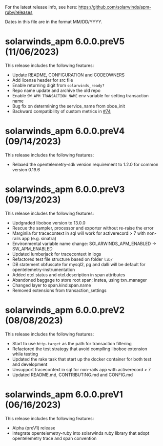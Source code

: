 For the latest release info, see here:
https://github.com/solarwinds/apm-ruby/releases

Dates in this file are in the format MM/DD/YYYY.

# solarwinds_apm 6.0.0.preV5 (11/06/2023)

This release includes the following features:

* Update README, CONFIGURATION and CODEOWNERS
* Add license header for src file
* Enable returning digit from `solarwinds_ready?`
* Repo name update and archive the old repo
* Enable `SW_APM_TRANSACTION_NAME` env variable for setting transaction name
* Bug fix on determining the service_name from oboe_init
* Backward compatibility of custom metrics in [#74](https://github.com/solarwinds/apm-ruby/pull/74)

# solarwinds_apm 6.0.0.preV4 (09/14/2023)

This release includes the following features:

* Relaxed the opentelemetry-sdk version requirement to 1.2.0 for common version 0.19.6

# solarwinds_apm 6.0.0.preV3 (09/13/2023)

This release includes the following features:

* Updgraded liboboe version to 13.0.0
* Rescue the sampler, processor and exporter without re-raise the error
* Marginlia for tracecontext in sql will work for activerecord > 7 with non-rails app (e.g. sinatra)
* Environmental variable name change: SOLARWINDS_APM_ENABLED -> SW_APM_ENABLED
* Updated lumberjack for tracecontext in logs
* Refactored test file structure based on folder `lib/`
* DB statement obfuscate for mysql2, pg and dalli will be default for opentelemetry-instrumentation
* Added otel.status and otel.description in span attributes
* Abandoned baggage to store root span; instea, using txn_manager
* Changed layer to span.kind:span.name
* Removed extensions from transaction_settings

# solarwinds_apm 6.0.0.preV2 (08/08/2023)

This release includes the following features:

* Start to use `http.target` as the path for transaction filtering
* Refactored the test strategy that avoid compiling liboboe extension while testing
* Updated the rake task that start up the docker container for both test and development
* Unsupport tracecontext in sql for non-rails app with activerecord > 7
* Updated README.md, CONTRIBUTING.md and CONFIG.md

# solarwinds_apm 6.0.0.preV1 (06/16/2023)

This release includes the following features:

* Alpha (preV1) release
* Integrate opentelemetry-ruby into solarwinds ruby library that adopt opentelemetry trace and span convention
